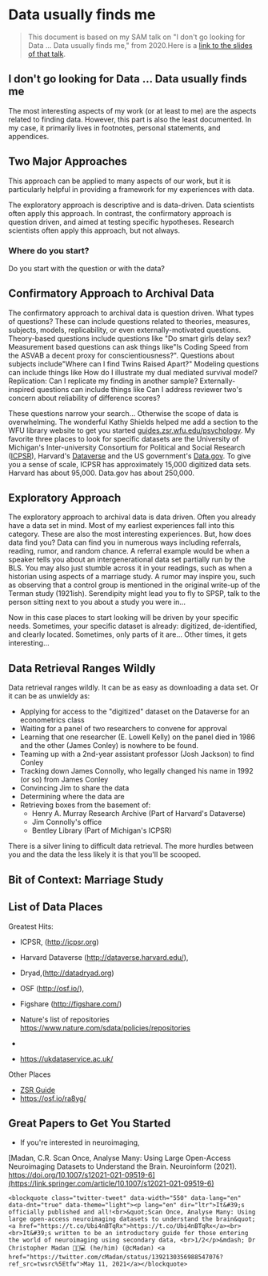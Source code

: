 # Data usually finds me



> This document is based on my SAM talk on "I don't go looking for Data ... Data usually finds me," from 2020.Here is a [link to the slides of that talk](https://github.com/DataScience4Psych/DataScience4Psych/raw/main/admin/pdf/sam_vfinal.pdf).

## I don't go looking for Data ... Data usually finds me

The most interesting aspects of my work (or at least to me) are the aspects related to finding data. However, this part is also the least documented. In my case, it primarily lives in footnotes, personal statements, and appendices.

## Two Major Approaches

This approach can be applied to many aspects of our work, but it is particularly helpful in providing a framework for my experiences with data.

The exploratory approach is descriptive and is data-driven. Data scientists often apply this approach. In contrast, the confirmatory approach is question driven, and aimed at testing specific hypotheses. Research scientists often apply this approach, but not always.

### Where do you start?

Do you start with the question or with the data?

## Confirmatory Approach to Archival Data

The confirmatory approach to archival data is question driven. What types of questions? These can include questions related to theories, measures, subjects, models, replicability, or even externally-motivated questions. Theory-based questions include questions like "Do smart girls delay sex? Measurement based questions can ask things like"Is Coding Speed from the ASVAB a decent proxy for conscientiousness?". Questions about subjects include"Where can I find Twins Raised Apart?" Modeling questions can include things like How do I illustrate my dual mediated survival model? Replication: Can I replicate my finding in another sample? Externally-inspired questions can include things like Can I address reviewer two's concern about reliability of difference scores?

These questions narrow your search... Otherwise the scope of data is overwhelming. The wonderful Kathy Shields helped me add a section to the WFU library website to get you started [guides.zsr.wfu.edu/psychology](https://guides.zsr.wfu.edu/psychology). My favorite three places to look for specific datasets are the University of Michigan's Inter-university Consortium for Political and Social Research ([ICPSR](http://icpsr.org)), Harvard's [Dataverse](http://dataverse.harvard.edu/) and the US government's [Data.gov](https://catalog.data.gov/dataset). To give you a sense of scale, ICPSR has approximately 15,000 digitized data sets. Harvard has about 95,000. Data.gov has about 250,000. 

## Exploratory Approach

The exploratory approach to archival data is data driven. Often you already have a data set in mind. Most of my earliest experiences fall into this category. These are also the most interesting experiences. But, how does data find you? Data can find you in numerous ways including referrals, reading, rumor, and random chance. A referral example would be when a speaker tells you about an intergenerational data set partially run by the BLS. You may also just stumble across it in your readings, such as when a historian using aspects of a marriage study. A rumor may inspire you, such as observing that a control group is mentioned in the original write-up of the Terman study (1921ish). Serendipity might lead you to fly to SPSP, talk to the person sitting next to you about a study you were in...

Now in this case places to start looking will be driven by your specific needs. Sometimes, your specific dataset is already: digitized, de-identified, and clearly located. Sometimes, only parts of it are... Other times, it gets interesting...

## Data Retrieval Ranges Wildly

Data retrieval ranges wildly. It can be as easy as downloading a data set. Or it can be as unwieldy as:

-   Applying for access to the "digitized" dataset on the Dataverse for an econometrics class
-   Waiting for a panel of two researchers to convene for approval
-   Learning that one researcher (E. Lowell Kelly) on the panel died in 1986 and the other (James Conley) is nowhere to be found.
-   Teaming up with a 2nd-year assistant professor (Josh Jackson) to find Conley
-   Tracking down James Connolly, who legally changed his name in 1992 (or so) from James Conley
-   Convincing Jim to share the data
-   Determining where the data are
-   Retrieving boxes from the basement of:
    -   Henry A. Murray Research Archive (Part of Harvard's Dataverse)
    -   Jim Connolly's office
    -   Bentley Library (Part of Michigan's ICPSR)

There is a silver lining to difficult data retrieval. The more hurdles between you and the data the less likely it is that you'll be scooped.

## Bit of Context: Marriage Study

## List of Data Places

Greatest Hits:

-   ICPSR, (<http://icpsr.org>)

-   Harvard Dataverse (<http://dataverse.harvard.edu/>),

-   Dryad,(<http://datadryad.org>)

-   OSF (<http://osf.io/>),

-   Figshare (<http://figshare.com/>)

-   Nature's list of repositories <https://www.nature.com/sdata/policies/repositories>
-   
-   https://ukdataservice.ac.uk/

Other Places 
*   [ZSR Guide](https://guides.zsr.wfu.edu/c.php?g=34362&p=7117614) 
*   <https://osf.io/ra8yg/>

## Great Papers to Get You Started

- If you're interested in neuroimaging,

[Madan, C.R. Scan Once, Analyse Many: Using Large Open-Access Neuroimaging Datasets to Understand the Brain. Neuroinform (2021). https://doi.org/10.1007/s12021-021-09519-6](https://link.springer.com/article/10.1007/s12021-021-09519-6)


```{=html}
<blockquote class="twitter-tweet" data-width="550" data-lang="en" data-dnt="true" data-theme="light"><p lang="en" dir="ltr">It&#39;s officially published and all!<br>&quot;Scan Once, Analyse Many: Using large open-access neuroimaging datasets to understand the brain&quot;<a href="https://t.co/Ubi4nBTqRx">https://t.co/Ubi4nBTqRx</a><br><br>It&#39;s written to be an introductory guide for those entering the world of neuroimaging using secondary data, <br>1/2</p>&mdash; Dr Christopher Madan 🐘🧠💻 (he/him) (@cMadan) <a href="https://twitter.com/cMadan/status/1392130356988547076?ref_src=twsrc%5Etfw">May 11, 2021</a></blockquote>

```



<!--DS4P Links-->
[course_web]: https://datascience4psych.github.io/DataScience4Psych
[course_git]: https://github.com/DataScience4Psych/DataScience4Psych
[course_repo]: https://github.com/DataScience4Psych
[course_slides]: https://github.com/DataScience4Psych/slides
[course_syllabus]: https://smasongarrison.github.io/syllabi/ 
<!-- https://smasongarrison.github.io/syllabi/data-science.html -->
[syllabi]: https://smasongarrison.github.io/syllabi
[pl_00]: https://www.youtube.com/playlist?list=PLKrrdtYgOUYaEAnJX20Ryy4OSie375rVY
[pl_01]: https://www.youtube.com/playlist?list=PLKrrdtYgOUYao_7t5ycK4KDXNKaY-ECup
[pl_02]: https://www.youtube.com/playlist?list=PLKrrdtYgOUYZmr_T3PnuxjVIlj0C0kUNI
[pl_03]: https://www.youtube.com/playlist?list=PLKrrdtYgOUYaHmjzdRvfg0yhOIYQnfjwE
[pl_04]: https://www.youtube.com/playlist?list=PLKrrdtYgOUYYWFcel6_vp8__RUKLxhX4y
[pl_05]: https://www.youtube.com/playlist?list=PLKrrdtYgOUYYMIguiV1F8RagMYibTY4iW
[pl_06]: https://www.youtube.com/playlist?list=PLKrrdtYgOUYYV_KDod3Mk9-RmtFXii9Dv
[pl_07]: https://www.youtube.com/watch?list=PLKrrdtYgOUYZxvEvQ8-PcWrOY_dwY_ETI
[pl_08]: https://www.youtube.com/playlist?list=PLKrrdtYgOUYZgOzYB_dmauw55M7jXvsdo
[pl_09]: https://www.youtube.com/playlist?list=PLKrrdtYgOUYbaiTmldRY2ddsLrHp3z6yO
[pl_10]: https://www.youtube.com/playlist?list=PLKrrdtYgOUYbPw5iYzYEzoOKa7mJKNIhq
[pl_11]: https://www.youtube.com/playlist?list=PLKrrdtYgOUYZ-u6LzBbanrNFoeLHKaLL6
[pl_12]: https://www.youtube.com/playlist?list=PLKrrdtYgOUYbwRS-9Htmb80_t1NG-021e
[pl_13]: https://www.youtube.com/playlist?list=PLKrrdtYgOUYbWGmSnbLIYwdLOnGm6une6
[pl_14]: https://www.youtube.com/playlist?list=PLKrrdtYgOUYbWGmSnbLIYwdLOnGm6une6
[pl_15]: https://www.youtube.com/playlist?list=PLKrrdtYgOUYa5MoYrV8EsWQ5jIr5ZYMpM
[pl_all]: https://www.youtube.com/playlist?list=PLKrrdtYgOUYZomNqf-1dtCDW94ySdLv-9


<!--AE Links-->
[ae01a_unvotes]: https://github.com/DataScience4Psych/ae01a_unvotes
[ae01b_covid]: https://github.com/DataScience4Psych/ae01b_covid
[ae02_bechdel]: https://github.com/DataScience4Psych/ae-02-bechdel-rmarkdown
[ae03_starwars]: https://github.com/DataScience4Psych/ae-03-starwars-dataviz


<!-- Lab Links-->

[lab01_hello]: https://github.com/DataScience4Psych/lab-01-hello-r

<!--Slides-->
[d01_welcome]: https://datascience4psych.github.io/slides/d01_welcome/d01_welcome.html
[d02_toolkit]: https://datascience4psych.github.io/slides/d02_toolkit/d02_toolkit.html
[d03_dataviz]: https://datascience4psych.github.io/slides/d03_dataviz/d03_dataviz.html
[d04_ggplot2]: https://datascience4psych.github.io/slides/d04_ggplot2/d04_ggplot2.html
[d05_viznum]: https://datascience4psych.github.io/slides/d05_viznum/d05_viznum.html
[d06_vizcat]: https://datascience4psych.github.io/slides/d06_vizcat/d06_vizcat.html
[d07_tidy]: https://datascience4psych.github.io/slides/d07_tidy/d07_tidy.html
[d08_grammar]: https://datascience4psych.github.io/slides/d08_grammar/d08_grammar.html
[d09_wrangle]: https://datascience4psych.github.io/slides/d09_wrangle/d09_wrangle.html
[d10_dfs]: https://datascience4psych.github.io/slides/d10_dfs/d10_dfs.html
[d11_types]: https://datascience4psych.github.io/slides/d11_types/d11_types.html
[d12_import]: https://datascience4psych.github.io/slides/d12_import/d12_import.html
[d13_goodviz]: https://datascience4psych.github.io/slides/d13_goodviz/d13_goodviz.html
[d13b_moreggplot]: https://datascience4psych.github.io/slides/d13_goodviz/d13b_moreggplot.html
[d14_confound]: https://datascience4psych.github.io/slides/d14_confound/d14_confound.html
[d15_goodtalk]: https://datascience4psych.github.io/slides/d15_goodtalk/d15_goodtalk.html
[d16_webscraping]: https://datascience4psych.github.io/slides/d16_webscraping/d16_webscraping.html
[d17_functions]: https://datascience4psych.github.io/slides/d17_functions/d17_functions.html
[d18_ethics]: https://datascience4psych.github.io/slides/d18_ethics/d18_ethics.html
[d19_bias]: https://datascience4psych.github.io/slides/d19_bias/d19_bias.html


<!--externals-->

[stat545]: https://stat545.com
[r4ds]: https://r4ds.had.co.nz
[cran]: https://cloud.r-project.org

